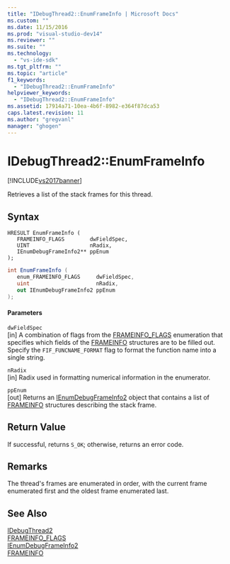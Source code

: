 ```yaml
---
title: "IDebugThread2::EnumFrameInfo | Microsoft Docs"
ms.custom: ""
ms.date: 11/15/2016
ms.prod: "visual-studio-dev14"
ms.reviewer: ""
ms.suite: ""
ms.technology: 
  - "vs-ide-sdk"
ms.tgt_pltfrm: ""
ms.topic: "article"
f1_keywords: 
  - "IDebugThread2::EnumFrameInfo"
helpviewer_keywords: 
  - "IDebugThread2::EnumFrameInfo"
ms.assetid: 17914a71-10ea-4b6f-8982-e364f87dca53
caps.latest.revision: 11
ms.author: "gregvanl"
manager: "ghogen"
---
```

# IDebugThread2::EnumFrameInfo
[!INCLUDE[vs2017banner](../../../includes/vs2017banner.md)]

Retrieves a list of the stack frames for this thread.  
  
## Syntax  
  
```cpp#  
HRESULT EnumFrameInfo (   
   FRAMEINFO_FLAGS        dwFieldSpec,  
   UINT                   nRadix,  
   IEnumDebugFrameInfo2** ppEnum  
);  
```  
  
```csharp  
int EnumFrameInfo (   
   enum_FRAMEINFO_FLAGS     dwFieldSpec,  
   uint                     nRadix,  
   out IEnumDebugFrameInfo2 ppEnum  
);  
```  
  
#### Parameters  
 `dwFieldSpec`  
 [in] A combination of flags from the [FRAMEINFO_FLAGS](../../../extensibility/debugger/reference/frameinfo-flags.md) enumeration that specifies which fields of the [FRAMEINFO](../../../extensibility/debugger/reference/frameinfo.md) structures are to be filled out. Specify the `FIF_FUNCNAME_FORMAT` flag to format the function name into a single string.  
  
 `nRadix`  
 [in] Radix used in formatting numerical information in the enumerator.  
  
 `ppEnum`  
 [out] Returns an [IEnumDebugFrameInfo2](../../../extensibility/debugger/reference/ienumdebugframeinfo2.md) object that contains a list of [FRAMEINFO](../../../extensibility/debugger/reference/frameinfo.md) structures describing the stack frame.  
  
## Return Value  
 If successful, returns `S_OK`; otherwise, returns an error code.  
  
## Remarks  
 The thread's frames are enumerated in order, with the current frame enumerated first and the oldest frame enumerated last.  
  
## See Also  
 [IDebugThread2](../../../extensibility/debugger/reference/idebugthread2.md)   
 [FRAMEINFO_FLAGS](../../../extensibility/debugger/reference/frameinfo-flags.md)   
 [IEnumDebugFrameInfo2](../../../extensibility/debugger/reference/ienumdebugframeinfo2.md)   
 [FRAMEINFO](../../../extensibility/debugger/reference/frameinfo.md)


